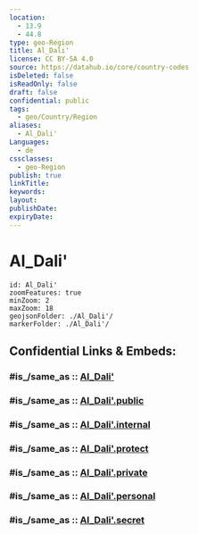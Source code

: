 ```yaml
---
location:
  - 13.9
  - 44.8
type: geo-Region
title: Al_Dali'
license: CC BY-SA 4.0
source: https://datahub.io/core/country-codes
isDeleted: false
isReadOnly: false
draft: false
confidential: public
tags:
  - geo/Country/Region
aliases:
  - Al_Dali'
Languages:
  - de
cssclasses:
  - geo-Region
publish: true
linkTitle:
keywords:
layout:
publishDate:
expiryDate:
---
```


# Al_Dali'

```leaflet
id: Al_Dali'
zoomFeatures: true 
minZoom: 2 
maxZoom: 18
geojsonFolder: ./Al_Dali'/
markerFolder: ./Al_Dali'/
```


## Confidential Links & Embeds: 

### #is_/same_as :: [Al_Dali'](/_Standards/Earth/Continent/Asia/Asia~West/Yemen~Republic/governorates~Yemen/Al_Dali'.md) 

### #is_/same_as :: [Al_Dali'.public](/_public/Earth/Continent/Asia/Asia~West/Yemen~Republic/governorates~Yemen/Al_Dali'.public.md) 

### #is_/same_as :: [Al_Dali'.internal](/_internal/Earth/Continent/Asia/Asia~West/Yemen~Republic/governorates~Yemen/Al_Dali'.internal.md) 

### #is_/same_as :: [Al_Dali'.protect](/_protect/Earth/Continent/Asia/Asia~West/Yemen~Republic/governorates~Yemen/Al_Dali'.protect.md) 

### #is_/same_as :: [Al_Dali'.private](/_private/Earth/Continent/Asia/Asia~West/Yemen~Republic/governorates~Yemen/Al_Dali'.private.md) 

### #is_/same_as :: [Al_Dali'.personal](/_personal/Earth/Continent/Asia/Asia~West/Yemen~Republic/governorates~Yemen/Al_Dali'.personal.md) 

### #is_/same_as :: [Al_Dali'.secret](/_secret/Earth/Continent/Asia/Asia~West/Yemen~Republic/governorates~Yemen/Al_Dali'.secret.md)


